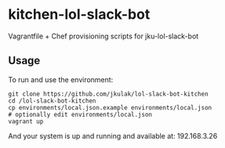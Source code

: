 # kitchen-lol-slack-bot

Vagrantfile + Chef provisioning scripts for jku-lol-slack-bot

## Usage

To run and use the environment:

```shell
git clone https://github.com/jkulak/lol-slack-bot-kitchen
cd /lol-slack-bot-kitchen
cp environments/local.json.example environments/local.json
# optionally edit environments/local.json
vagrant up
```

And your system is up and running and available at: 192.168.3.26
